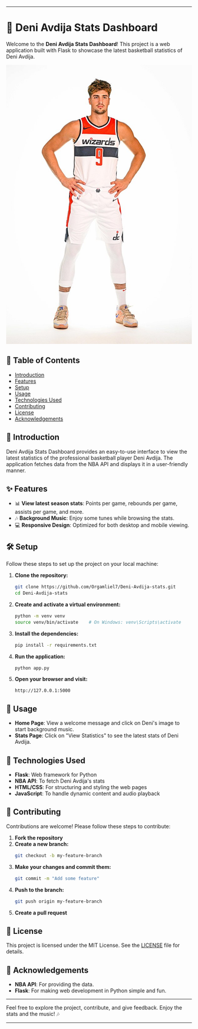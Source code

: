 

---

# 🏀 Deni Avdija Stats Dashboard

Welcome to the **Deni Avdija Stats Dashboard**! This project is a web application built with Flask to showcase the latest basketball statistics of Deni Avdija.

![Deni Avdija](static/deni_avdija.jpg)

## 📜 Table of Contents

- [Introduction](#introduction)
- [Features](#features)
- [Setup](#setup)
- [Usage](#usage)
- [Technologies Used](#technologies-used)
- [Contributing](#contributing)
- [License](#license)
- [Acknowledgements](#acknowledgements)

## 📖 Introduction

Deni Avdija Stats Dashboard provides an easy-to-use interface to view the latest statistics of the professional basketball player Deni Avdija. The application fetches data from the NBA API and displays it in a user-friendly manner.

## ✨ Features

- 📊 **View latest season stats**: Points per game, rebounds per game, assists per game, and more.
- 🎶 **Background Music**: Enjoy some tunes while browsing the stats.
- 💻 **Responsive Design**: Optimized for both desktop and mobile viewing.

## 🛠️ Setup

Follow these steps to set up the project on your local machine:

1. **Clone the repository:**
   ```bash
   git clone https://github.com/Orgamliel7/Deni-Avdija-stats.git
   cd Deni-Avdija-stats
   ```

2. **Create and activate a virtual environment:**
   ```bash
   python -m venv venv
   source venv/bin/activate    # On Windows: venv\Scripts\activate
   ```

3. **Install the dependencies:**
   ```bash
   pip install -r requirements.txt
   ```

4. **Run the application:**
   ```bash
   python app.py
   ```

5. **Open your browser and visit:**
   ```
   http://127.0.0.1:5000
   ```

## 🚀 Usage

- **Home Page**: View a welcome message and click on Deni's image to start background music.
- **Stats Page**: Click on "View Statistics" to see the latest stats of Deni Avdija.

## 🧰 Technologies Used

- **Flask**: Web framework for Python
- **NBA API**: To fetch Deni Avdija's stats
- **HTML/CSS**: For structuring and styling the web pages
- **JavaScript**: To handle dynamic content and audio playback

## 🤝 Contributing

Contributions are welcome! Please follow these steps to contribute:

1. **Fork the repository**
2. **Create a new branch:**
   ```bash
   git checkout -b my-feature-branch
   ```
3. **Make your changes and commit them:**
   ```bash
   git commit -m "Add some feature"
   ```
4. **Push to the branch:**
   ```bash
   git push origin my-feature-branch
   ```
5. **Create a pull request**

## 📜 License

This project is licensed under the MIT License. See the [LICENSE](LICENSE) file for details.

## 🙏 Acknowledgements

- **NBA API**: For providing the data.
- **Flask**: For making web development in Python simple and fun.

---

Feel free to explore the project, contribute, and give feedback. Enjoy the stats and the music! 🎶

---

